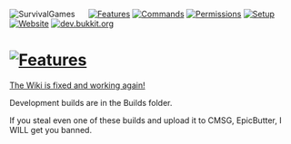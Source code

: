 ![SurvivalGames](http://sg.q64.co/wiki/image/SurvivalGames.png)
&nbsp;&nbsp;&nbsp;&nbsp;&nbsp;[![Features](http://sg.q64.co/wiki/image/Features.png)](https://github.com/ParadiseMC/ParadiseSGBuildsAndDocs/wiki) [![Commands](http://sg.q64.co/wiki/image/Commands.png)](https://github.com/ParadiseMC/ParadiseSGBuildsAndDocs/wiki/Commands) [![Permissions](http://sg.q64.co/wiki/image/Permissions.png)](https://github.com/ParadiseMC/ParadiseSGBuildsAndDocs/wiki/Permissions) [![Setup](http://sg.q64.co/wiki/image/Setup.png)](https://github.com/ParadiseMC/ParadiseSGBuildsAndDocs/wiki/Setup) [![Website](http://sg.q64.co/wiki/image/Website.png)](http://sg.q64.co)  [![dev.bukkit.org](http://sg.q64.co/wiki/image/DBO.png)](http://dev.bukkit.org/bukkit-plugins/paradise-survival-games/)

[![Features](http://imgur.com/F2MBj0Y.png)](https://github.com/ParadiseMC/SGBuildsAndDocs/tree/master/Builds)  
===============
[The Wiki is fixed and working again!](https://github.com/ParadiseMC/ParadiseSGBuildsAndDocs/wiki/)

Development builds are in the Builds folder.
 
If you steal even one of these builds and upload it to CMSG, EpicButter, I WILL get you banned.
